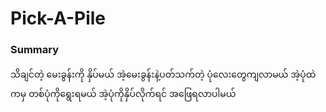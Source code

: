 # Pick-A-Pile
<h3>Summary</h3>

‌သိချင်တဲ့ မေးခွန်းကို နှိပ်မယ် အဲ့မေးခွန်းနဲ့ပတ်သက်တဲ့ ပုံလေးတွေကျလာမယ် အဲ့ပုံထဲကမှ တစ်ပုံကိုရွေးရမယ် အဲ့ပုံကိုနှိပ်လိုက်ရင် အဖြေရလာပါမယ်
